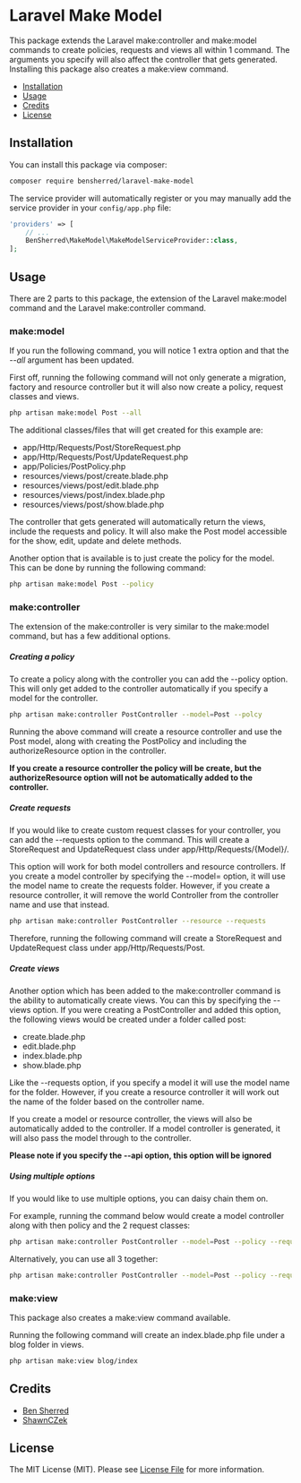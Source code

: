 # Laravel Make Model

This package extends the Laravel make:controller and make:model commands to
create policies, requests and views all within 1 command. The arguments you
specify will also affect the controller that gets generated. Installing
this package also creates a make:view command.

* [Installation](#installation)
* [Usage](#usage)
* [Credits](#credits)
* [License](#license)

## Installation
You can install this package via composer:

``` bash
composer require bensherred/laravel-make-model
```

The service provider will automatically register or you may manually add the
service provider in your ```config/app.php``` file:

``` php
'providers' => [
    // ...
    BenSherred\MakeModel\MakeModelServiceProvider::class,
];
```

## Usage
There are 2 parts to this package, the extension of the Laravel make:model
command and the Laravel make:controller command.

### make:model
If you run the following command, you will notice 1 extra option and that
the *--all* argument has been updated.

First off, running the following command will not only generate a migration,
factory and resource controller but it will also now create a policy, request
classes and views.

``` bash
php artisan make:model Post --all
```

The additional classes/files that will get created for this example are:

* app/Http/Requests/Post/StoreRequest.php
* app/Http/Requests/Post/UpdateRequest.php
* app/Policies/PostPolicy.php
* resources/views/post/create.blade.php
* resources/views/post/edit.blade.php
* resources/views/post/index.blade.php
* resources/views/post/show.blade.php

The controller that gets generated will automatically return the views,
include the requests and policy. It will also make the Post model accessible
for the show, edit, update and delete methods.

Another option that is available is to just create the policy for the model.
This can be done by running the following command:

``` bash
php artisan make:model Post --policy
```

### make:controller
The extension of the make:controller is very similar to the make:model
command, but has a few additional options.

##### Creating a policy
To create a policy along with the controller you can add the --policy option.
This will only get added to the controller automatically if you specify a
model for the controller.

``` bash
php artisan make:controller PostController --model=Post --polcy
``` 

Running the above command will create a resource controller and use the Post
model, along with creating the PostPolicy and including the authorizeResource
option in the controller.

**If you create a resource controller the policy will be create, but the
authorizeResource option will not be automatically added to the controller.**

##### Create requests
If you would like to create custom request classes for your controller, you
can add the --requests option to the command. This will create a StoreRequest
and UpdateRequest class under app/Http/Requests/{Model}/.

This option will work for both model controllers and resource controllers. If
you create a model controller by specifying the --model= option, it will use
the model name to create the requests folder. However, if you create a resource
controller, it will remove the world Controller from the controller name and
use that instead.

``` bash
php artisan make:controller PostController --resource --requests
```

Therefore, running the following command will create a StoreRequest and
UpdateRequest class under app/Http/Requests/Post.

##### Create views
Another option which has been added to the make:controller command is the
ability to automatically create views. You can this by specifying the --views
option. If you were creating a PostController and added this option, the
following views would be created under a folder called post:

* create.blade.php
* edit.blade.php
* index.blade.php
* show.blade.php

Like the --requests option, if you specify a model it will use the model name
for the folder. However, if you create a resource controller it will work
out the name of the folder based on the controller name.

If you create a model or resource controller, the views will also be
automatically added to the controller. If a model controller is generated, it
will also pass the model through to the controller.

**Please note if you specify the --api option, this option will be ignored**

##### Using multiple options
If you would like to use multiple options, you can daisy chain them on.

For example, running the command below would create a model controller along
with then policy and the 2 request classes:

``` bash
php artisan make:controller PostController --model=Post --policy --requests
``` 

Alternatively, you can use all 3 together:

``` bash
php artisan make:controller PostController --model=Post --policy --requests --views
``` 

### make:view
This package also creates a make:view command available.

Running the following command will create an index.blade.php file under a
blog folder in views.

``` bash
php artisan make:view blog/index
```

## Credits
- [Ben Sherred](https://github.com/bensherred)
- [ShawnCZek](https://github.com/shawnczek)

## License
The MIT License (MIT). Please see [License File](LICENSE.md) for more information.
